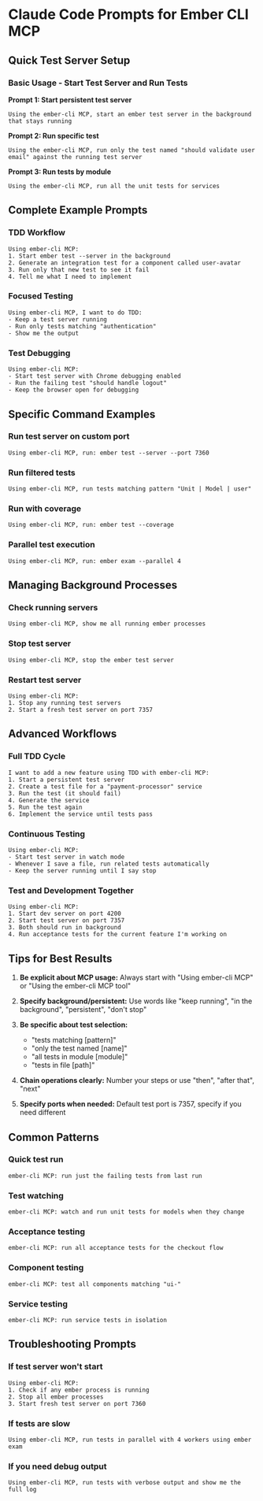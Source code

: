 # Claude Code Prompts for Ember CLI MCP

## Quick Test Server Setup

### Basic Usage - Start Test Server and Run Tests

**Prompt 1: Start persistent test server**
```
Using the ember-cli MCP, start an ember test server in the background that stays running
```

**Prompt 2: Run specific test**
```
Using the ember-cli MCP, run only the test named "should validate user email" against the running test server
```

**Prompt 3: Run tests by module**
```
Using the ember-cli MCP, run all the unit tests for services
```

## Complete Example Prompts

### TDD Workflow
```
Using ember-cli MCP:
1. Start ember test --server in the background
2. Generate an integration test for a component called user-avatar
3. Run only that new test to see it fail
4. Tell me what I need to implement
```

### Focused Testing
```
Using ember-cli MCP, I want to do TDD:
- Keep a test server running
- Run only tests matching "authentication" 
- Show me the output
```

### Test Debugging
```
Using ember-cli MCP:
- Start test server with Chrome debugging enabled
- Run the failing test "should handle logout"
- Keep the browser open for debugging
```

## Specific Command Examples

### Run test server on custom port
```
Using ember-cli MCP, run: ember test --server --port 7360
```

### Run filtered tests
```
Using ember-cli MCP, run tests matching pattern "Unit | Model | user"
```

### Run with coverage
```
Using ember-cli MCP, run: ember test --coverage
```

### Parallel test execution
```
Using ember-cli MCP, run: ember exam --parallel 4
```

## Managing Background Processes

### Check running servers
```
Using ember-cli MCP, show me all running ember processes
```

### Stop test server
```
Using ember-cli MCP, stop the ember test server
```

### Restart test server
```
Using ember-cli MCP:
1. Stop any running test servers
2. Start a fresh test server on port 7357
```

## Advanced Workflows

### Full TDD Cycle
```
I want to add a new feature using TDD with ember-cli MCP:
1. Start a persistent test server
2. Create a test file for a "payment-processor" service
3. Run the test (it should fail)
4. Generate the service
5. Run the test again
6. Implement the service until tests pass
```

### Continuous Testing
```
Using ember-cli MCP:
- Start test server in watch mode
- Whenever I save a file, run related tests automatically
- Keep the server running until I say stop
```

### Test and Development Together
```
Using ember-cli MCP:
1. Start dev server on port 4200
2. Start test server on port 7357
3. Both should run in background
4. Run acceptance tests for the current feature I'm working on
```

## Tips for Best Results

1. **Be explicit about MCP usage:**
   Always start with "Using ember-cli MCP" or "Using the ember-cli MCP tool"

2. **Specify background/persistent:**
   Use words like "keep running", "in the background", "persistent", "don't stop"

3. **Be specific about test selection:**
   - "tests matching [pattern]"
   - "only the test named [name]"
   - "all tests in module [module]"
   - "tests in file [path]"

4. **Chain operations clearly:**
   Number your steps or use "then", "after that", "next"

5. **Specify ports when needed:**
   Default test port is 7357, specify if you need different

## Common Patterns

### Quick test run
```
ember-cli MCP: run just the failing tests from last run
```

### Test watching
```
ember-cli MCP: watch and run unit tests for models when they change
```

### Acceptance testing
```
ember-cli MCP: run all acceptance tests for the checkout flow
```

### Component testing
```
ember-cli MCP: test all components matching "ui-"
```

### Service testing
```
ember-cli MCP: run service tests in isolation
```

## Troubleshooting Prompts

### If test server won't start
```
Using ember-cli MCP:
1. Check if any ember process is running
2. Stop all ember processes
3. Start fresh test server on port 7360
```

### If tests are slow
```
Using ember-cli MCP, run tests in parallel with 4 workers using ember exam
```

### If you need debug output
```
Using ember-cli MCP, run tests with verbose output and show me the full log
```